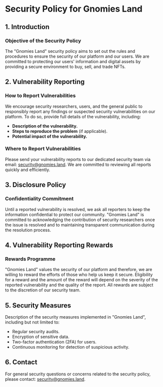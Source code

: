 # Security Policy for Gnomies Land

## 1. Introduction

### Objective of the Security Policy

The "Gnomies Land" security policy aims to set out the rules and procedures to ensure the security of our platform and our users. We are committed to protecting our users' information and digital assets by providing a secure environment to buy, sell, and trade NFTs.

## 2. Vulnerability Reporting

### How to Report Vulnerabilities

We encourage security researchers, users, and the general public to responsibly report any findings or suspected security vulnerabilities on our platform. To do so, provide full details of the vulnerability, including:

- **Description of the vulnerability.**
- **Steps to reproduce the problem** (if applicable).
- **Potential impact of the vulnerability.**

### Where to Report Vulnerabilities

Please send your vulnerability reports to our dedicated security team via email: [security@gnomies.land](mailto:security@gnomies.land). We are committed to reviewing all reports quickly and efficiently.

## 3. Disclosure Policy

### Confidentiality Commitment

Until a reported vulnerability is resolved, we ask all reporters to keep the information confidential to protect our community. "Gnomies Land" is committed to acknowledging the contribution of security researchers once the issue is resolved and to maintaining transparent communication during the resolution process.

## 4. Vulnerability Reporting Rewards

### Rewards Programme

"Gnomies Land" values the security of our platform and therefore, we are willing to reward the efforts of those who help us keep it secure. Eligibility for a reward and the amount of the reward will depend on the severity of the reported vulnerability and the quality of the report. All rewards are subject to the discretion of our security team.

## 5. Security Measures

Description of the security measures implemented in "Gnomies Land", including but not limited to:

- Regular security audits.
- Encryption of sensitive data.
- Two-factor authentication (2FA) for users.
- Continuous monitoring for detection of suspicious activity.

## 6. Contact

For general security questions or concerns related to the security policy, please contact: [security@gnomies.land](mailto:security@gnomies.land).
